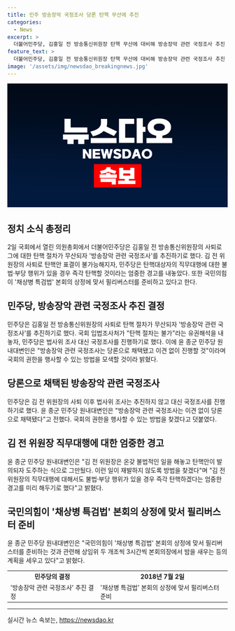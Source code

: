 ```yaml
---
title: 민주 방송장악 국정조사 당론 탄핵 무산에 추진
categories:
  - News
excerpt: >
  더불어민주당, 김홍일 전 방송통신위원장 탄핵 무산에 대비해 방송장악 관련 국정조사 추진 국회 의원총회에서 더불어민주당은 김홍일 전 방송통신위원장의 탄핵 무산으로 대신 방송장악 관련 국정조사 추진을 결정했다. 국회 입법조사처와 국회의장실의 유권해석을 받아 관련 절차를 더 진행하기 어렵다는 해석을 내놨지만, 대신 국정조사를 진행하기로 했다고 밝혔다. 또한 김 전 위원장의 직무대행에 대해서도 불법·부당 행위가 있을 경우 즉각 탄핵하겠다는 엄중한 경고를 미리 해두기로 했다.
feature_text: >
  더불어민주당, 김홍일 전 방송통신위원장 탄핵 무산에 대비해 방송장악 관련 국정조사 추진 국회 의원총회에서 더불어민주당은 김홍일 전 방송통신위원장의 탄핵 무산으로 대신 방송장악 관련 국정조사 추진을 결정했다. 국회 입법조사처와 국회의장실의 유권해석을 받아 관련 절차를 더 진행하기 어렵다는 해석을 내놨지만, 대신 국정조사를 진행하기로 했다고 밝혔다. 또한 김 전 위원장의 직무대행에 대해서도 불법·부당 행위가 있을 경우 즉각 탄핵하겠다는 엄중한 경고를 미리 해두기로 했다.
image: '/assets/img/newsdao_breakingnews.jpg'
---
```


<p><img src="/assets/img/newsdao_breakingnews.jpg" alt="flaretime 속보" /></p>

<h2 data-ke-size="size26">정치 소식 총정리</h2>

<p data-ke-size="size16">2일 국회에서 열린 의원총회에서 더불어민주당은 김홍일 전 방송통신위원장의 사퇴로 그에 대한 탄핵 절차가 무산되자 '방송장악 관련 국정조사'를 추진하기로 했다. 김 전 위원장의 사퇴로 탄핵안 표결이 불가능해지자, 민주당은 탄핵대상자의 직무대행에 대한 불법·부당 행위가 있을 경우 즉각 탄핵할 것이라는 엄중한 경고를 내놓았다. 또한 국민의힘이 '채상병 특검법' 본회의 상정에 맞서 필리버스터를 준비하고 있다고 한다.</p>

<h2 data-ke-size="size26">민주당, 방송장악 관련 국정조사 추진 결정</h2>

<p data-ke-size="size16">민주당은 김홍일 전 방송통신위원장의 사퇴로 탄핵 절차가 무산되자 '방송장악 관련 국정조사'를 추진하기로 했다. 국회 입법조사처가 "탄핵 절차는 불가"라는 유권해석을 내놓자, 민주당은 법사위 조사 대신 국정조사를 진행하기로 했다. 이에 윤 종군 민주당 원내대변인은 "방송장악 관련 국정조사는 당론으로 채택됐고 이견 없이 진행할 것"이라며 국회의 권한을 행사할 수 있는 방법을 모색할 것이라 밝혔다.</p>

<h2 data-ke-size="size26">당론으로 채택된 방송장악 관련 국정조사</h2>

<p data-ke-size="size16">민주당은 김 전 위원장의 사퇴 이후 법사위 조사는 추진하지 않고 대신 국정조사를 진행하기로 했다. 윤 종군 민주당 원내대변인은 "방송장악 관련 국정조사는 이견 없이 당론으로 채택됐다"고 전했다. 국회의 권한을 행사할 수 있는 방법을 찾겠다고 덧붙였다.</p>

<h2 data-ke-size="size26">김 전 위원장 직무대행에 대한 엄중한 경고</h2>

<p data-ke-size="size16">윤 종군 민주당 원내대변인은 "김 전 위원장은 온갖 불법적인 일을 해놓고 탄핵안이 발의되자 도주하는 식으로 그만뒀다. 이런 일이 재발하지 않도록 방법을 찾겠다"며 "김 전 위원장의 직무대행에 대해서도 불법·부당 행위가 있을 경우 즉각 탄핵하겠다는 엄중한 경고를 미리 해두기로 했다"고 밝혔다.</p>

<h2 data-ke-size="size26">국민의힘이 '채상병 특검법' 본회의 상정에 맞서 필리버스터 준비</h2>

<p data-ke-size="size16">윤 종군 민주당 원내대변인은 "국민의힘이 '채상병 특검법' 본회의 상정에 맞서 필리버스터를 준비하는 것과 관련해 상임위 두 개조씩 3시간씩 본회의장에서 밤을 새우는 등의 계획을 세우고 있다"고 밝혔다.</p>

<table>
    <tbody>
        <tr>
            <td style="text-align: center; height: 17px;"><b>민주당의 결정</b></td>
            <td style="text-align: center; height: 17px;"><b>2018년 7월 2일</b></td>
        </tr>
        <tr>
            <td style="text-align: left;">'방송장악 관련 국정조사' 추진 결정</td>
            <td style="text-align: left;">'채상병 특검법' 본회의 상정에 맞서 필리버스터 준비</td>
        </tr>
    </tbody>
</table>

<p><hr></p>
실시간 뉴스 속보는, <a href="https://newsdao.kr" rel="dofollow">https://newsdao.kr</a>


